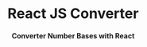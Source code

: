 <h1 align="center">React JS Converter </h1>

<h4 align="center">
  Converter Number Bases with React
</h4>

